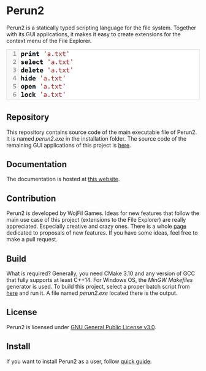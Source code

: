 # Perun2

Perun2 is a statically typed scripting language for the file system. 
Together with its GUI applications, it makes it easy to create extensions for the context menu of the File Explorer.

![Code examples](res/codes.gif)

## Repository

This repository contains source code of the main executable file of Perun2.
It is named *perun2.exe* in the installation folder.
The source code of the remaining GUI applications of this project is [here](https://github.com/wojfil/perun2-gui).

## Documentation

The documentation is hosted at [this website](https://perun2.org/docs).

## Contribution

Perun2 is developed by WojFil Games.
Ideas for new features that follow the main use case of this project (extensions to the File Explorer) are really appreciated.
Especially creative and crazy ones.
There is a whole [page](FUTURE.md) dedicated to proposals of new features.
If you have some ideas, feel free to make a pull request.

## Build

What is required? 
Generally, you need CMake 3.10 and any version of GCC that fully supports at least C++14. 
For Windows OS, the *MinGW Makefiles* generator is used.
To build this project, select a proper batch script from [here](src/build) and run it. 
A file named *perun2.exe* located there is the output.

## License

Perun2 is licensed under [GNU General Public License v3.0](LICENSE.txt).

## Install

If you want to install Perun2 as a user, follow [quick guide](https://perun2.org/docs/quickguide).
